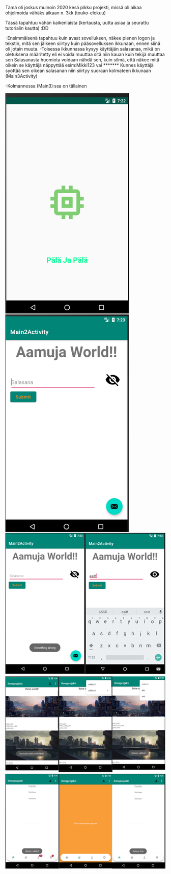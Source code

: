 Tämä oli joskus muinoin 2020 kesä pikku projekti, missä oli aikaa ohjelmoida vähäks aikaan n. 3kk (touko-elokuu)

Tässä tapahtuu vähän kaikenlaista (kertausta, uutta asiaa ja seurattu tutorialin kautta) :DD

-Ensimmäisenä tapahtuu kuin avaat sovelluksen, näkee pienen logon ja tekstin, mitä sen jälkeen siirtyy kuin pääsovelluksen ikkunaan, ennen siinä oli jotain muuta.
-Toisessa ikkunnassa kysyy käyttäjän salasanaa, mikä on oletuksena määritetty eli ei voida muuttaa sitä niin kauan kuin tekijä muuttaa sen
Salasanasta huomiota voidaan nähdä sen, kuin silmä, että näkee mitä oikein se käyttäjä näppyttää esim:Mikki123 vai *******
Kunnes käyttäjä syöttää sen oikean salasanan niin siirtyy suoraan kolmateen ikkunaan (Main3Activity)

-Kolmannessa (Main3):ssa on tällainen

![Alt text](images/summer1.PNG?raw=true "None")
![Alt text](images/summer2.PNG?raw=true "None")
![Alt text](images/summer3.PNG?raw=true "None")
![Alt text](images/summer4.PNG?raw=true "None")
![Alt text](images/summer5.PNG?raw=true "None")
